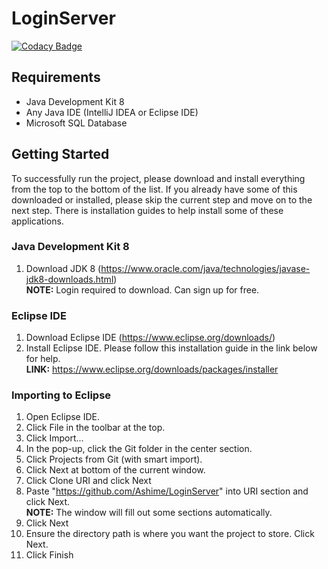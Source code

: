 # LoginServer

[![Codacy Badge](https://api.codacy.com/project/badge/Grade/6e144fb897194ae294c3a083aae5fa3e)](https://www.codacy.com?utm_source=github.com&amp;utm_medium=referral&amp;utm_content=Ashime/LoginServer&amp;utm_campaign=Badge_Grade)

## Requirements
- Java Development Kit 8
- Any Java IDE (IntelliJ IDEA or Eclipse IDE)
- Microsoft SQL Database

## Getting Started
To successfully run the project, please download and install everything from the top to the bottom of the list. If you already have some of this downloaded or installed, please skip the current step and move on to the next step. There is installation guides to help install some of these applications.

### Java Development Kit 8
1) Download JDK 8 (<https://www.oracle.com/java/technologies/javase-jdk8-downloads.html>)
<br><b>NOTE:</b> Login required to download. Can sign up for free.

### Eclipse IDE
1) Download Eclipse IDE (<https://www.eclipse.org/downloads/>)
2) Install Eclipse IDE. Please follow this installation guide in the link below for help.
<br><b>LINK:</b> <https://www.eclipse.org/downloads/packages/installer>
 
 ### Importing to Eclipse
1) Open Eclipse IDE.
2) Click File in the toolbar at the top.
3) Click Import...
4) In the pop-up, click the Git folder in the center section.
5) Click Projects from Git (with smart import).
6) Click Next at bottom of the current window.
7) Click Clone URI and click Next
8) Paste "<https://github.com/Ashime/LoginServer>" into URI section and click Next.
<br><b>NOTE:</b> The window will fill out some sections automatically.
9) Click Next
10) Ensure the directory path is where you want the project to store. Click Next.
11) Click Finish
